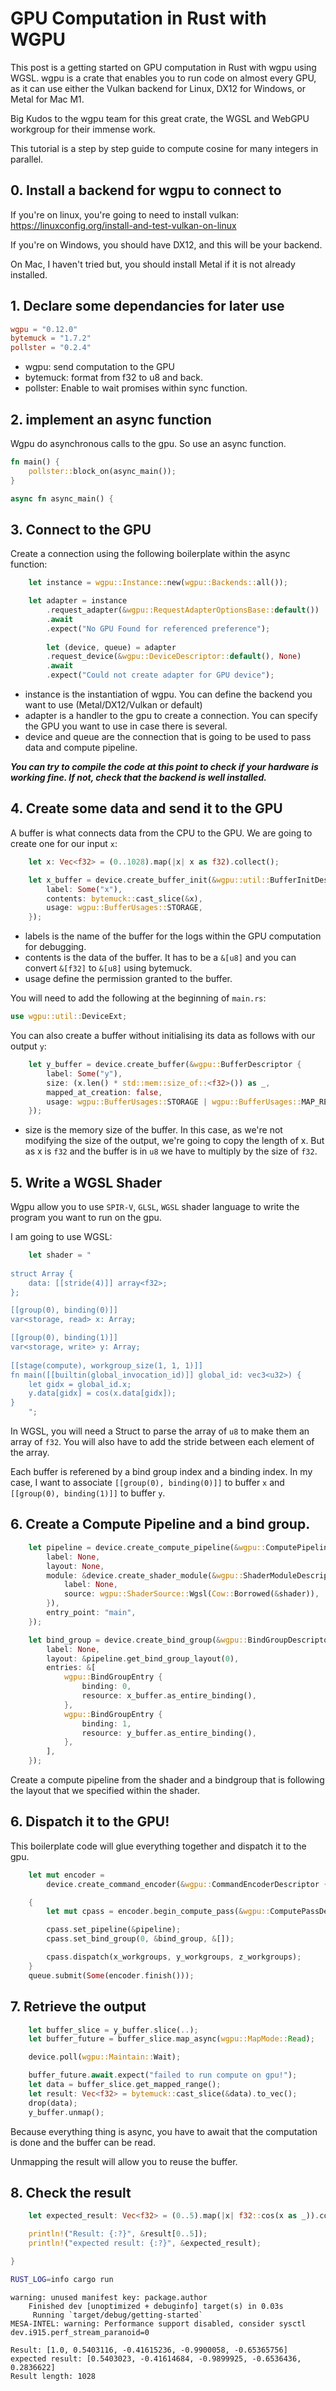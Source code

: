 # GPU Computation in Rust with WGPU

This post is a getting started on GPU computation in Rust with wgpu using WGSL. wgpu is a crate that enables you to run code on almost every GPU, as it can use either the Vulkan backend for Linux, DX12 for Windows, or Metal for Mac M1.

Big Kudos to the wgpu team for this great crate, the WGSL and WebGPU workgroup for their immense work.

This tutorial is a step by step guide to compute cosine for many integers in parallel. 

## 0. Install a backend for wgpu to connect to

If you're on linux, you're going to need to install vulkan: https://linuxconfig.org/install-and-test-vulkan-on-linux

If you're on Windows, you should have DX12, and this will be your backend.

On Mac, I haven't tried but, you should install Metal if it is not already installed.

## 1. Declare some dependancies for later use


```toml
wgpu = "0.12.0"
bytemuck = "1.7.2"
pollster = "0.2.4"
```

- wgpu: send computation to the GPU
- bytemuck: format from f32 to u8 and back.
- pollster: Enable to wait promises within sync function.

## 2. implement an async function 

Wgpu do asynchronous calls to the gpu. So use an async function.

```rust
fn main() {
    pollster::block_on(async_main());
}

async fn async_main() {
```

## 3. Connect to the GPU

Create a connection using the following boilerplate within the async function:

```rust
    let instance = wgpu::Instance::new(wgpu::Backends::all());

    let adapter = instance
        .request_adapter(&wgpu::RequestAdapterOptionsBase::default())
        .await
        .expect("No GPU Found for referenced preference");
    
		let (device, queue) = adapter
        .request_device(&wgpu::DeviceDescriptor::default(), None)
        .await
        .expect("Could not create adapter for GPU device");
```

- instance is the instantiation of wgpu. You can define the backend you want to use (Metal/DX12/Vulkan or default)
- adapter is a handler to the gpu to create a connection. You can specify the GPU you want to use in case there is several.
- device and queue are the connection that is going to be used to pass data and compute pipeline.

***You can try to compile the code at this point to check if your hardware is working fine. If not, check that the backend is well installed.***

## 4. Create some data and send it to the GPU

A buffer is what connects data from the CPU to the GPU. We are going to create one for our input `x`:

```rust
    let x: Vec<f32> = (0..1028).map(|x| x as f32).collect();

    let x_buffer = device.create_buffer_init(&wgpu::util::BufferInitDescriptor {
        label: Some("x"),
        contents: bytemuck::cast_slice(&x),
        usage: wgpu::BufferUsages::STORAGE,
    });
```

- labels is the name of the buffer for the logs within the GPU computation for debugging.
- contents is the data of the buffer. It has to be a `&[u8]` and you can convert `&[f32]` to `&[u8]` using bytemuck.
- usage define the permission granted to the buffer.

You will need to add the following at the beginning of `main.rs`:

```rust
use wgpu::util::DeviceExt;
```

You can also create a buffer without initialising its data as follows with our output `y`:

```rust
    let y_buffer = device.create_buffer(&wgpu::BufferDescriptor {
        label: Some("y"),
        size: (x.len() * std::mem::size_of::<f32>()) as _,
        mapped_at_creation: false,
        usage: wgpu::BufferUsages::STORAGE | wgpu::BufferUsages::MAP_READ,
    });
```
- size is the memory size of the buffer. In this case, as we're not modifying the size of the output, we're going to copy the length of x. But as x is `f32` and the buffer is in `u8` we have to multiply by the size of `f32`.


## 5. Write a WGSL Shader

Wgpu allow you to use `SPIR-V`, `GLSL`, `WGSL` shader language to write the program you want to run on the gpu.

I am going to use WGSL: 
```rust
    let shader = "
    
struct Array {
    data: [[stride(4)]] array<f32>;
}; 

[[group(0), binding(0)]]
var<storage, read> x: Array;

[[group(0), binding(1)]]
var<storage, write> y: Array;
    
[[stage(compute), workgroup_size(1, 1, 1)]]
fn main([[builtin(global_invocation_id)]] global_id: vec3<u32>) {
    let gidx = global_id.x;
    y.data[gidx] = cos(x.data[gidx]);
}
    ";
```

In WGSL, you will need a Struct to parse the array of `u8` to make them an array of `f32`. You will also have to add the stride between each element of the array.  

Each buffer is referened by a bind group index and a binding index. In my case, I want to associate `[[group(0), binding(0)]]` to buffer `x` and `[[group(0), binding(1)]]` to buffer `y`.

## 6. Create a Compute Pipeline and a bind group.

```rust
    let pipeline = device.create_compute_pipeline(&wgpu::ComputePipelineDescriptor {
        label: None,
        layout: None,
        module: &device.create_shader_module(&wgpu::ShaderModuleDescriptor {
            label: None,
            source: wgpu::ShaderSource::Wgsl(Cow::Borrowed(&shader)),
        }),
        entry_point: "main",
    });

    let bind_group = device.create_bind_group(&wgpu::BindGroupDescriptor {
        label: None,
        layout: &pipeline.get_bind_group_layout(0),
        entries: &[
            wgpu::BindGroupEntry {
                binding: 0,
                resource: x_buffer.as_entire_binding(),
            },
            wgpu::BindGroupEntry {
                binding: 1,
                resource: y_buffer.as_entire_binding(),
            },
        ],
    });
```

Create a compute pipeline from the shader and a bindgroup that is following the layout that we specified within the shader.

## 6. Dispatch it to the GPU!
This boilerplate code will glue everything together and dispatch it to the gpu.

```rust
    let mut encoder =
        device.create_command_encoder(&wgpu::CommandEncoderDescriptor { label: None });

    {
        let mut cpass = encoder.begin_compute_pass(&wgpu::ComputePassDescriptor { label: None });

        cpass.set_pipeline(&pipeline);
        cpass.set_bind_group(0, &bind_group, &[]);

        cpass.dispatch(x_workgroups, y_workgroups, z_workgroups); 
    }
    queue.submit(Some(encoder.finish()));
```


## 7. Retrieve the output

```rust
    let buffer_slice = y_buffer.slice(..);
    let buffer_future = buffer_slice.map_async(wgpu::MapMode::Read);

    device.poll(wgpu::Maintain::Wait);

    buffer_future.await.expect("failed to run compute on gpu!");
    let data = buffer_slice.get_mapped_range();
    let result: Vec<f32> = bytemuck::cast_slice(&data).to_vec();
    drop(data);
    y_buffer.unmap();
```

Because everything thing is async, you have to await that the computation is done and the buffer can be read. 

Unmapping the result will allow you to reuse the buffer.

## 8. Check the result

```rust
    let expected_result: Vec<f32> = (0..5).map(|x| f32::cos(x as _)).collect();

    println!("Result: {:?}", &result[0..5]);
    println!("expected result: {:?}", &expected_result);

}
```

```bash
RUST_LOG=info cargo run
```
```
warning: unused manifest key: package.author
    Finished dev [unoptimized + debuginfo] target(s) in 0.03s
     Running `target/debug/getting-started`
MESA-INTEL: warning: Performance support disabled, consider sysctl dev.i915.perf_stream_paranoid=0

Result: [1.0, 0.5403116, -0.41615236, -0.9900058, -0.65365756]
expected result: [0.5403023, -0.41614684, -0.9899925, -0.6536436, 0.2836622]
Result length: 1028
```


